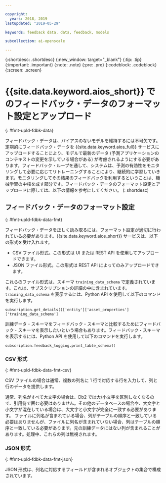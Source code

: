 ```yaml
---

copyright:
  years: 2018, 2019
lastupdated: "2019-05-29"

keywords: feedback data, data, feedback, models

subcollection: ai-openscale

---
```


{:shortdesc: .shortdesc}
{:new_window: target="_blank"}
{:tip: .tip}
{:important: .important}
{:note: .note}
{:pre: .pre}
{:codeblock: .codeblock}
{:screen: .screen}

# {{site.data.keyword.aios_short}} でのフィードバック・データのフォーマット設定とアップロード
{: #fmt-upld-fdbk-data}

フィードバック・データは、バイアスのないモデルを維持するには不可欠です。定期的にフィードバック・データを {{site.data.keyword.aios_full}} サービスにアップロードすることにより、モデルで最新のデータ (予測アプリケーションのコンテキストの変更を示している場合がある) が考慮されるようにする必要があります。フィードバック・ループを通して、システムは、予測の有効性をモニタリングして必要に応じてリトレーニングすることにより、継続的に学習していきます。モニタリングしてその結果のフィードバックを利用するということは、機械学習の中核を成す部分です。フィードバック・データのフォーマット設定とアップロードに際しては、以下の情報を参考にしてください。
(: shortdesc)

## フィードバック・データのフォーマット設定
{: #fmt-upld-fdbk-data-fmt}

フィードバック・データを正しく読み取るには、フォーマット設定が適切に行われている必要があります。{{site.data.keyword.aios_short}} サービスは、以下の形式を受け入れます。

- CSV ファイル形式。この形式は UI または REST API を使用してアップロードできます。
- JSON ファイル形式。この形式は REST API によってのみアップロードできます。

これらのファイル形式は、スキーマ `training_data_schema` で定義されています。これは、サブスクリプションの詳細の中に含まれています。`training_data_schema` を表示するには、Python API を使用して以下のコマンドを実行します。

```
subscription.get_details()['entity']['asset_properties']['training_data_schema']
```

訓練データ・スキーマをフィードバック・スキーマと比較するためにフィードバック・スキーマを表示したいという場合もあります。フィードバック・スキーマを表示するには、Python API を使用して以下のコマンドを実行します。

```
subscription.feedback_logging.print_table_schema()
```


### CSV 形式
{: #fmt-upld-fdbk-data-fmt-csv}

CSV ファイルの場合は通常、複数の列名に 1 行で対応する行を入力して、列と行のデータを提供します。

通常、列名がすべて大文字の場合は、Db2 では大/小文字を区別しなくなるので、引用符で囲む必要はありません。その他のデータベースの場合や、大文字と小文字が混在している場合は、大文字と小文字が完全に一致する必要があります。
ファイルに列名が含まれている場合、列がテーブルの順序と一致している必要はありませんが、ファイルに列名が含まれていない場合、列はテーブルの順序と一致している必要があります。元の訓練データにはない列が含まれることがあります。処理中、これらの列は無視されます。


### JSON 形式
{: #fmt-upld-fdbk-data-fmt-json}

JSON 形式は、列名に対応するフィールドが含まれるオブジェクトの集合で構成されています。

